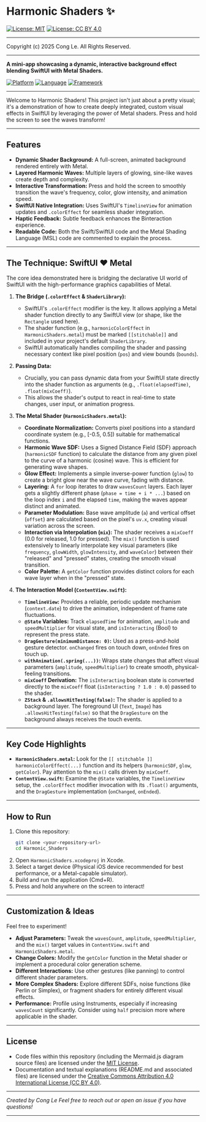 # Harmonic Shaders ✨

[![License: MIT](https://img.shields.io/badge/License-MIT-yellow.svg)](LICENSE) [![License: CC BY 4.0](https://licensebuttons.net/l/by/4.0/88x31.png)](LICENSE-CC-BY)

---

Copyright (c) 2025 Cong Le. All Rights Reserved.

---

**A mini-app showcasing a dynamic, interactive background effect blending SwiftUI with Metal Shaders.**

[![Platform](https://img.shields.io/badge/platform-iOS-blue.svg)](https://developer.apple.com/ios/)
[![Language](https://img.shields.io/badge/language-Swift%20%7C%20Metal-orange.svg)](https://developer.apple.com/swift/)
[![Framework](https://img.shields.io/badge/framework-SwiftUI-purple.svg)](https://developer.apple.com/xcode/swiftui/)

---

Welcome to Harmonic Shaders! This project isn't just about a pretty visual; it's a demonstration of how to create deeply integrated, custom visual effects in SwiftUI by leveraging the power of Metal shaders. Press and hold the screen to see the waves transform!

<!-- **(Consider adding a GIF demonstrating the effect here!)** -->

<!-- ![Aura Flow Demo GIF](placeholder_aura_flow_demo.gif) -->
<!-- *Replace 'placeholder_aura_flow_demo.gif' with a path to your actual screen recording/GIF.* -->

---

## Features

*   **Dynamic Shader Background:** A full-screen, animated background rendered entirely with Metal.
*   **Layered Harmonic Waves:** Multiple layers of glowing, sine-like waves create depth and complexity.
*   **Interactive Transformation:** Press and hold the screen to smoothly transition the wave's frequency, color, glow intensity, and animation speed.
*   **SwiftUI Native Integration:** Uses SwiftUI's `TimelineView` for animation updates and `.colorEffect` for seamless shader integration.
*   **Haptic Feedback:** Subtle feedback enhances the Binteraction experience.
*   **Readable Code:** Both the Swift/SwiftUI code and the Metal Shading Language (MSL) code are commented to explain the process.

---

## The Technique: SwiftUI ❤️ Metal

The core idea demonstrated here is bridging the declarative UI world of SwiftUI with the high-performance graphics capabilities of Metal.

1.  **The Bridge (`.colorEffect` & `ShaderLibrary`):**
    *   SwiftUI's `.colorEffect` modifier is the key. It allows applying a Metal shader function directly to any SwiftUI view (or shape, like the `Rectangle` used here).
    *   The shader function (e.g., `harmonicColorEffect` in `HarmonicShaders.metal`) must be marked `[[stitchable]]` and included in your project's default `ShaderLibrary`.
    *   SwiftUI automatically handles compiling the shader and passing necessary context like pixel position (`pos`) and view bounds (`bounds`).

2.  **Passing Data:**
    *   Crucially, you can pass dynamic data from your SwiftUI state directly into the shader function as arguments (e.g., `.float(elapsedTime)`, `.float(mixCoeff)`).
    *   This allows the shader's output to react in real-time to state changes, user input, or animation progress.

3.  **The Metal Shader (`HarmonicShaders.metal`):**
    *   **Coordinate Normalization:** Converts pixel positions into a standard coordinate system (e.g., [-0.5, 0.5]) suitable for mathematical functions.
    *   **Harmonic Wave SDF:** Uses a Signed Distance Field (SDF) approach (`harmonicSDF` function) to calculate the distance from any given pixel to the curve of a harmonic (cosine) wave. This is efficient for generating wave shapes.
    *   **Glow Effect:** Implements a simple inverse-power function (`glow`) to create a bright glow near the wave curve, fading with distance.
    *   **Layering:** A `for` loop iterates to draw `wavesCount` layers. Each layer gets a slightly different phase (`phase = time + i * ...`) based on the loop index `i` and the elapsed `time`, making the waves appear distinct and animated.
    *   **Parameter Modulation:** Base wave amplitude (`a`) and vertical offset (`offset`) are calculated based on the pixel's `uv.x`, creating visual variation across the screen.
    *   **Interaction via Interpolation (`mix`):** The shader receives a `mixCoeff` (0.0 for released, 1.0 for pressed). The `mix()` function is used extensively to linearly interpolate key visual parameters (like `frequency`, `glowWidth`, `glowIntensity`, and `waveColor`) between their "released" and "pressed" states, creating the smooth visual transition.
    *   **Color Palette:** A `getColor` function provides distinct colors for each wave layer when in the "pressed" state.

4.  **The Interaction Model (`ContentView.swift`):**
    *   **`TimelineView`:** Provides a reliable, periodic update mechanism (`context.date`) to drive the animation, independent of frame rate fluctuations.
    *   **`@State` Variables:** Track `elapsedTime` for animation, `amplitude` and `speedMultiplier` for visual state, and `isInteracting` (Bool) to represent the press state.
    *   **`DragGesture(minimumDistance: 0)`:** Used as a press-and-hold gesture detector. `onChanged` fires on touch down, `onEnded` fires on touch up.
    *   **`withAnimation(.spring(...))`:** Wraps state changes that affect visual parameters (`amplitude`, `speedMultiplier`) to create smooth, physical-feeling transitions.
    *   **`mixCoeff` Derivation:** The `isInteracting` boolean state is converted directly to the `mixCoeff` float (`isInteracting ? 1.0 : 0.0`) passed to the shader.
    *   **`ZStack` & `.allowsHitTesting(false)`:** The shader is applied to a background layer. The foreground UI (`Text`, `Image`) has `.allowsHitTesting(false)` so that the `DragGesture` on the background always receives the touch events.

---

## Key Code Highlights

*   **`HarmonicShaders.metal`:** Look for the `[[ stitchable ]] harmonicColorEffect(...)` function and its helpers (`harmonicSDF`, `glow`, `getColor`). Pay attention to the `mix()` calls driven by `mixCoeff`.
*   **`ContentView.swift`:** Examine the `@State` variables, the `TimelineView` setup, the `.colorEffect` modifier invocation with its `.float()` arguments, and the `DragGesture` implementation (`onChanged`, `onEnded`).

---

## How to Run

1.  Clone this repository:
    ```bash
    git clone <your-repository-url>
    cd Harmonic_Shaders
    ```
2.  Open `HarmonicShaders.xcodeproj` in Xcode.
3.  Select a target device (Physical iOS device recommended for best performance, or a Metal-capable simulator).
4.  Build and run the application (Cmd+R).
5.  Press and hold anywhere on the screen to interact!

---

## Customization & Ideas

Feel free to experiment!

*   **Adjust Parameters:** Tweak the `wavesCount`, `amplitude`, `speedMultiplier`, and the `mix()` target values in `ContentView.swift` and `HarmonicShaders.metal`.
*   **Change Colors:** Modify the `getColor` function in the Metal shader or implement a procedural color generation scheme.
*   **Different Interactions:** Use other gestures (like panning) to control different shader parameters.
*   **More Complex Shaders:** Explore different SDFs, noise functions (like Perlin or Simplex), or fragment shaders for entirely different visual effects.
*   **Performance:** Profile using Instruments, especially if increasing `wavesCount` significantly. Consider using `half` precision more where applicable in the shader.

---

## License

*   Code files within this repository (including the Mermaid.js diagram source files) are licensed under the [MIT License](LICENSE).
*   Documentation and textual explanations (README.md and associated files) are licensed under the [Creative Commons Attribution 4.0 International License (CC BY 4.0)](LICENSE-CC-BY).


---

*Created by Cong Le*
*Feel free to reach out or open an issue if you have questions!*



----


